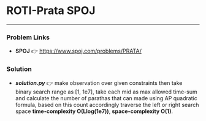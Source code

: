 # ROTI-Prata SPOJ

---

### Problem Links
- **__SPOJ__** :point_right: https://www.spoj.com/problems/PRATA/

### Solution
- **_solution.py_** :point_right: make observation over given constraints then take binary search range as [1, 1e7], take each mid as max allowed time-sum and calculate the number of parathas that can made using AP quadratic formula, based on this count accordingly traverse the left or right search space **time-complexity O(Llog(1e7))**, **space-complexity O(1)**.
